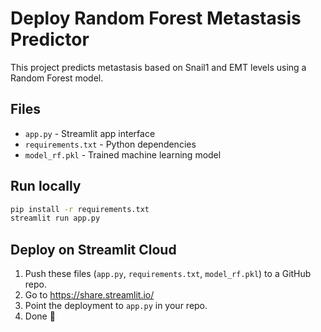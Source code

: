 # Deploy Random Forest Metastasis Predictor

This project predicts metastasis based on Snail1 and EMT levels using a Random Forest model.

## Files
- `app.py` - Streamlit app interface
- `requirements.txt` - Python dependencies
- `model_rf.pkl` - Trained machine learning model

## Run locally
```bash
pip install -r requirements.txt
streamlit run app.py
```

## Deploy on Streamlit Cloud
1. Push these files (`app.py`, `requirements.txt`, `model_rf.pkl`) to a GitHub repo.
2. Go to https://share.streamlit.io/
3. Point the deployment to `app.py` in your repo.
4. Done 🎉
